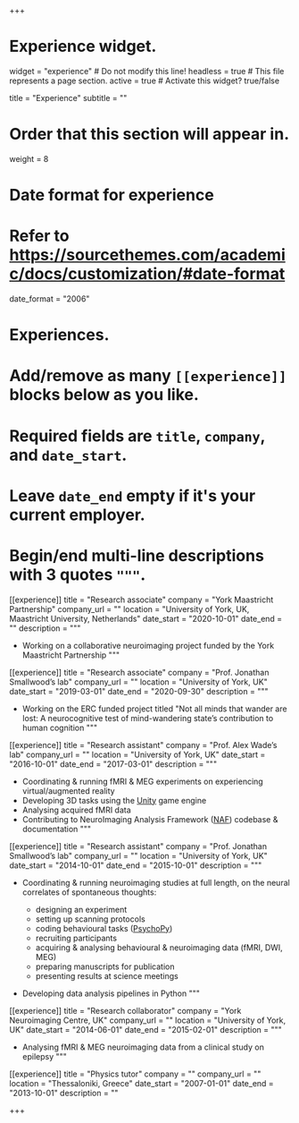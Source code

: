 +++
# Experience widget.
widget = "experience"  # Do not modify this line!
headless = true  # This file represents a page section.
active = true  # Activate this widget? true/false

title = "Experience"
subtitle = ""

# Order that this section will appear in.
weight = 8

# Date format for experience
#   Refer to https://sourcethemes.com/academic/docs/customization/#date-format
date_format = "2006"

# Experiences.
#   Add/remove as many `[[experience]]` blocks below as you like.
#   Required fields are `title`, `company`, and `date_start`.
#   Leave `date_end` empty if it's your current employer.
#   Begin/end multi-line descriptions with 3 quotes `"""`.
[[experience]]
  title = "Research associate"
  company = "York Maastricht Partnership"
  company_url = ""
  location = "University of York, UK, Maastricht University, Netherlands"
  date_start = "2020-10-01"
  date_end = ""
  description = """
  
  * Working on a collaborative neuroimaging project funded by the York Maastricht Partnership
  """
  
[[experience]]
  title = "Research associate"
  company = "Prof. Jonathan Smallwood’s lab"
  company_url = ""
  location = "University of York, UK"
  date_start = "2019-03-01"
  date_end = "2020-09-30"
  description = """
  
  * Working on the ERC funded project titled "Not all minds that wander are lost: A neurocognitive test of mind-wandering state’s contribution to human cognition
  """
  
[[experience]]
  title = "Research assistant"
  company = "Prof. Alex Wade’s lab"
  company_url = ""
  location = "University of York, UK"
  date_start = "2016-10-01"
  date_end = "2017-03-01"
  description = """
  
  * Coordinating & running fMRI & MEG experiments on experiencing virtual/augmented reality
  * Developing 3D tasks using the [Unity](https://unity3d.com/) game engine
  * Analysing acquired fMRI data
  * Contributing to NeuroImaging Analysis Framework ([NAF](https://vcs.ynic.york.ac.uk/naf)) codebase & documentation
  """

[[experience]]
  title = "Research assistant"
  company = "Prof. Jonathan Smallwood’s lab"
  company_url = ""
  location = "University of York, UK"
  date_start = "2014-10-01"
  date_end = "2015-10-01"
  description = """
  
  * Coordinating & running neuroimaging studies at full length, on the neural correlates of spontaneous thoughts:
  
      * designing an experiment
      * setting up scanning protocols
      * coding behavioural tasks ([PsychoPy](https://www.psychopy.org/))
      * recruiting participants
      * acquiring & analysing behavioural & neuroimaging data (fMRI, DWI, MEG)
      * preparing manuscripts for publication
      * presenting results at science meetings
  * Developing data analysis pipelines in Python
  """
  
[[experience]]
  title = "Research collaborator"
  company = "York Neuroimaging Centre, UK"
  company_url = ""
  location = "University of York, UK"
  date_start = "2014-06-01"
  date_end = "2015-02-01"
  description = """
  
  * Analysing fMRI & MEG neuroimaging data from a clinical study on epilepsy
  """

[[experience]]
  title = "Physics tutor"
  company = ""
  company_url = ""
  location = "Thessaloniki, Greece"
  date_start = "2007-01-01"
  date_end = "2013-10-01"
  description = ""  

+++
